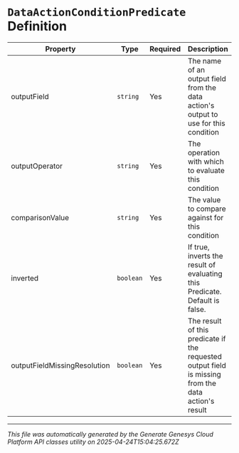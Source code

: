 # `DataActionConditionPredicate` Definition

| Property | Type | Required | Description |
|----------|------|----------|-------------|
| outputField | `string` | Yes | The name of an output field from the data action's output to use for this condition |
| outputOperator | `string` | Yes | The operation with which to evaluate this condition |
| comparisonValue | `string` | Yes | The value to compare against for this condition |
| inverted | `boolean` | Yes | If true, inverts the result of evaluating this Predicate. Default is false. |
| outputFieldMissingResolution | `boolean` | Yes | The result of this predicate if the requested output field is missing from the data action's result |

---

*This file was automatically generated by the Generate Genesys Cloud Platform API classes utility on 2025-04-24T15:04:25.672Z*